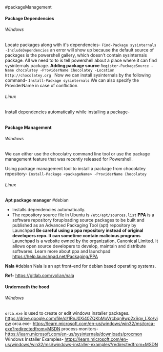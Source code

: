#packageManagement 
#### Package Dependencies
###### Windows
Locate packages along with it's dependencies-
`Find-Package sysinternals -IncludeDependencies`
an error will show up because the default source of packages is the powershell gallery, which doesn't contain sysinternals package.
All we need to to is tell powershell about a place where it can find sysinternals package.
**Adding package source**
`Register-PackageSource -Name chocolatey -ProviderName Chocolatey -Location http://chocolatey.org `
Now we can install sysinternals by the following command-
`Install-Package sysinternals`
We can also specify the ProviderName in case of confliction.
###### Linux
Install dependencies automatically while installing a package-
```bash
```
#### Package Management
###### Windows
We can either use the chocolatry command line tool or use the package management feature that was recently released for Powershell.

Using package management tool to install a package from chocolatey repository-
`Install-Package <packageName> -ProviderName Chocolatey`

###### Linux
**Apt package manager**
#debian 

- Installs dependencies automatically.
- The repository source file in Ubuntu is `/etc/apt/sources.list`
**PPA** is a software repository foruploading source packages to be built and published as an Advanced Packaging Tool (apt) repository by Launchpad
**Be careful using a ppa repository instead of original developers repo. It can sometime contain malicious  programs**
Launchpad is a website owned by the organization, Canonical Limited. It allows open source developers to develop, maintain and distribute softwares.
Learn more about ppa and launchpad https://help.launchpad.net/Packaging/PPA

**Nala**
#debian
Nala is an apt front-end for debian based operating systems.

**Ref-** https://gitlab.com/volian/nala

#### Underneath the hood 
###### Windows
`orca.exe` is used to create or edit windows installer packages.
https://drive.google.com/file/d/1RnJ0Xi40ZQKbMoVrcbqn9wp2xSqy_LXo/view
orca.exe-
https://learn.microsoft.com/en-us/windows/win32/msi/orca-exe?redirectedfrom=MSDN
process monitors-
https://learn.microsoft.com/en-us/sysinternals/downloads/procmon
Windows Installer Examples-
https://learn.microsoft.com/en-us/windows/win32/msi/windows-installer-examples?redirectedfrom=MSDN
